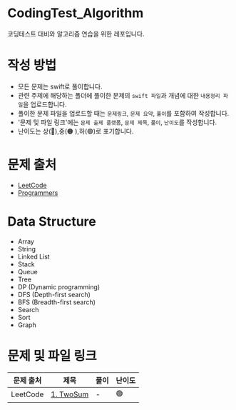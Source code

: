 # CodingTest_Algorithm
코딩테스트 대비와 알고리즘 연습을 위한 레포입니다.


# 작성 방법
- 모든 문제는 swift로 풀이합니다.
- 관련 주제에 해당하는 폴더에 풀이한 문제의 `swift 파일`과 개념에 대한 `내용정리 파일`을 업로드합니다.
- 풀이한 문제 파일을 업로드할 때는 `문제링크`, `문제 요약`, `풀이`를 포함하여 작성합니다.
- '문제 및 파일 링크'에는 `문제 출제 플랫폼`, `문제 제목`, `풀이`, `난이도`를 작성합니다.
- 난이도는 상(🔴),중(🟠 ),하(🟢)로 표기합니다.


# 문제 출처
- [LeetCode](https://leetcode.com/problemset/all/)
- [Programmers](https://programmers.co.kr/learn/challenges?tab=all_challenges&utm_source=google&utm_medium=cpc&utm_campaign=coding_test_codingtest&gclid=CjwKCAiA6seQBhAfEiwAvPqu1wlDTXKIUf8ihZu7DE9waMali2LhTjF1y8il4UZ6cqXtOUzxe-jhDxoC0EYQAvD_BwE)

# Data Structure
- Array
- String
- Linked List
- Stack
- Queue
- Tree
- DP (Dynamic programming)
- DFS (Depth-first search)
- BFS (Breadth-first search)
- Search
- Sort
- Graph

# 문제 및 파일 링크
| 문제 출처 | 제목 | 풀이 | 난이도 |
| ------- | --- | --- | ---- |
| LeetCode | [1. TwoSum](https://leetcode.com/problems/two-sum/) | - | 🟢 |
